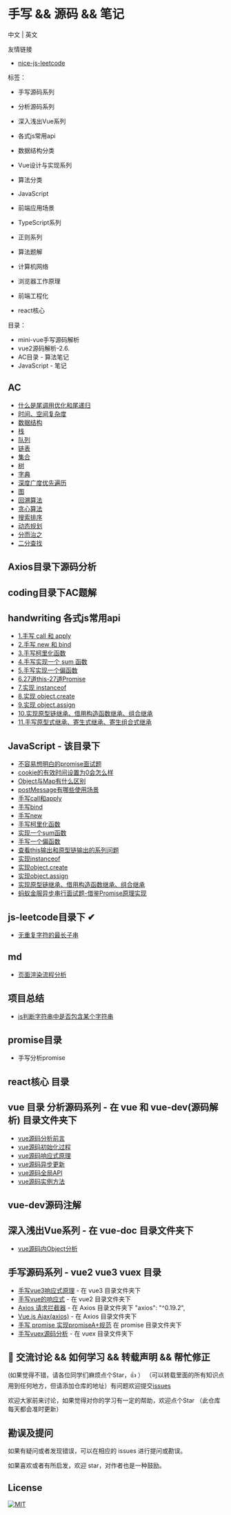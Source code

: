 # 手写 && 源码 && 笔记

中文 | 英文

友情链接

- [nice-js-leetcode](https://github.com/nice-people-frontend-community/nice-js-leetcode)

标签：

- 手写源码系列
- 分析源码系列 
- 深入浅出Vue系列
- 各式js常用api
- 数据结构分类

- Vue设计与实现系列
- 算法分类
- JavaScript
- 前端应用场景
- TypeScript系列
- 正则系列
- 算法题解
- 计算机网络
- 浏览器工作原理
- 前端工程化
- react核心

目录：

- mini-vue手写源码解析
- vue2源码解析-2.6.
- AC目录 - 算法笔记
- JavaScript - 笔记

## AC

- [什么是尾调用优化和尾递归](./AC/什么是尾调用优化和尾递归.md)
- [时间、空间复杂度](./AC/时间、空间复杂度.md)
- [数据结构](./AC/数据结构.md)
- [栈](./AC/栈.md)
- [队列](./AC/队列.md)
- [链表](./AC/链表.md)
- [集合](./AC/集合.md)
- [树](./AC/树.md)
- [字典](./AC/字典.md)
- [深度广度优先遍历](./AC/深度广度优先遍历.md)
- [图](./AC/图.md)
- [回溯算法](./AC/回溯算法.md)
- [贪心算法](./AC/贪心算法.md)
- [搜索排序](./AC/搜索排序.md)
- [动态规划](./AC/动态规划.md)
- [分而治之](./AC/分而治之.md)
- [二分查找](./AC/二分查找.md)


## Axios目录下源码分析

## coding目录下AC题解

## handwriting 各式js常用api

- [1.手写 call 和 apply](https://github.com/webVueBlog/mini-vue/issues/3)
- [2.手写 new 和 bind](https://github.com/webVueBlog/mini-vue/issues/4)
- [3.手写柯里化函数](https://github.com/webVueBlog/mini-vue/issues/5)
- [4.手写实现一个 sum 函数](https://github.com/webVueBlog/mini-vue/issues/6)
- [5.手写实现一个偏函数](https://github.com/webVueBlog/mini-vue/issues/7)
- [6.27道this-27道Promise](https://github.com/webVueBlog/mini-vue/issues/8)
- [7.实现 instanceof](https://github.com/webVueBlog/mini-vue/issues/9)
- [8.实现 object.create](https://github.com/webVueBlog/mini-vue/issues/10)
- [9.实现 object.assign](https://github.com/webVueBlog/mini-vue/issues/13)
- [10.实现原型链继承、借用构造函数继承、组合继承](https://github.com/webVueBlog/mini-vue/issues/14)
- [11.手写原型式继承、寄生式继承、寄生组合式继承](https://github.com/webVueBlog/mini-vue/issues/15)

## JavaScript - 该目录下

- [不容易想明白的promise面试题](./JavaScript/不容易想明白的promise面试题.js)
- [cookie的有效时间设置为0会怎么样](./JavaScript/cookie的有效时间设置为0会怎么样.md)
- [Object与Map有什么区别](./JavaScript/Object与Map有什么区别.md)
- [postMessage有哪些使用场景](./JavaScript/postMessage有哪些使用场景.md)
- [手写call和apply](./JavaScript/手写call和apply.md)
- [手写bind](./JavaScript/手写bind.md)
- [手写new](./JavaScript/手写new.md)
- [手写柯里化函数](./JavaScript/手写柯里化函数.md)
- [实现一个sum函数](./JavaScript/实现一个sum函数.md)
- [手写一个偏函数](./JavaScript/手写一个偏函数.md)
- [查看this输出和原型链输出的系列问题](./JavaScript/查看this输出和原型链输出的系列问题.md)
- [实现instanceof](./JavaScript/实现instanceof.md)
- [实现object.create](./JavaScript/实现object.create.md)
- [实现object.assign](./JavaScript/实现object.assign.md)
- [实现原型链继承、借用构造函数继承、组合继承](./JavaScript/实现原型链继承、借用构造函数继承、组合继承.md)
- [蚂蚁金服异步串行面试题-借鉴Promise原理实现](./JavaScript/蚂蚁金服异步串行面试题-借鉴Promise原理实现.md)


## js-leetcode目录下 ✔

- [无重复字符的最长子串](./js-leetcode/无重复字符的最长子串.js)

## md

- [页面渲染流程分析](./md/页面渲染流程分析.md)

## 项目总结

- [js判断字符串中是否包含某个字符串](./project/内容限制/js判断字符串中是否包含某个字符串.md)

## promise目录

- 手写分析promise

## react核心 目录

## vue 目录 分析源码系列 - 在 vue 和 vue-dev(源码解析) 目录文件夹下
 
- [vue源码分析前言](./vue/vue源码分析前言.md)
- [vue源码初始化过程](./vue/vue源码初始化过程.md)
- [vue源码响应式原理](./vue/vue源码响应式原理.md)
- [vue源码异步更新](./vue/vue源码异步更新.md)
- [vue源码全局API](./vue/vue源码全局API.md)
- [vue源码实例方法](./vue/vue源码实例方法.md)

## vue-dev源码注解

## 深入浅出Vue系列 - 在 vue-doc 目录文件夹下

- [vue源码内Object分析](./vue-doc/Object.md)

## 手写源码系列 - vue2 vue3  vuex 目录

- [手写vue3响应式原理](./vue3/index.md) - 在 vue3 目录文件夹下
- [手写vue的响应式](./vue2/index.md) - 在 vue2 目录文件夹下
- [Axios 请求拦截器](./Axios/index.md) - 在 Axios 目录文件夹下 "axios": "^0.19.2",
- [Vue.js Ajax(axios)](./Axios/axios.md) - 在 Axios 目录文件夹下
- [手写 promise 实现promiseA+规范](./promise/src/index.md) 在 promise 目录文件夹下
- [手写vuex源码分析](./vuex/index.md) - 在 vuex 目录文件夹下


## 🐤 交流讨论 && 如何学习 && 转载声明 && 帮忙修正

(如果觉得不错，请各位同学们麻烦点个Star，👍 ） （可以转载里面的所有知识点用到任何地方，但请添加仓库的地址）有问题欢迎提交[issues](https://github.com/webVueBlog/mini-vue/issues)

欢迎大家前来讨论，如果觉得对你的学习有一定的帮助，欢迎点个Star （此仓库每天都会准时更新）

## 勘误及提问

如果有疑问或者发现错误，可以在相应的 issues 进行提问或勘误。

如果喜欢或者有所启发，欢迎 star，对作者也是一种鼓励。

## License
[![MIT](http://api.haizlin.cn/api?mod=interview&ctr=issues&act=generateSVG&type=a.svg)](https://github.com/webVueBlog/interview-answe)
